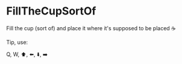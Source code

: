 # FillTheCupSortOf
Fill the cup (sort of) and place it where it's supposed to be placed ☕️

Tip, use:  

Q, W, ⬆️, ⬅️, ⬇️, ➡️
